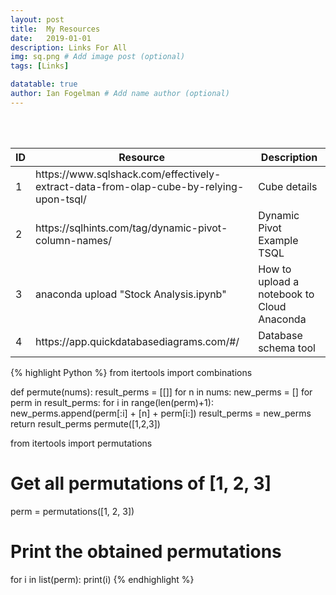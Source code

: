 ```yaml
---
layout: post
title:  My Resources
date:   2019-01-01
description: Links For All
img: sq.png # Add image post (optional)
tags: [Links]

datatable: true
author: Ian Fogelman # Add name author (optional)
---
```

<meta property="og:title" content="A collection of good reading">
<meta property="og:description" content="A blog by Ian Fogelman.">
<meta property="og:image" content="https://repository-images.githubusercontent.com/190807493/a3610e80-bed1-11e9-87ac-2a4f0aa3b2ee">
<meta property="og:url" content="https://repository-images.githubusercontent.com/190807493/a3610e80-bed1-11e9-87ac-2a4f0aa3b2ee">

<br>
<br>


<div class="container-fluid">
    <table class="datatable table table-hover table-bordered">
      <thead>
        <tr>
          <th>ID</th>
          <th>Resource</th>
          <th>Description</th>
        </tr>
      </thead>
      <tfoot>
      </tfoot>
      <tbody>
        <tr>
          <td>1</td>
          <td>https://www.sqlshack.com/effectively-extract-data-from-olap-cube-by-relying-upon-tsql/</td>
          <td>Cube details</td>
        </tr>
	<tr>
          <td>2</td>
          <td>https://sqlhints.com/tag/dynamic-pivot-column-names/</td>
          <td>Dynamic Pivot Example TSQL</td>
        </tr>
      	<tr>
          <td>3</td>
          <td>anaconda upload "Stock Analysis.ipynb"</td>
          <td>How to upload a notebook to Cloud Anaconda</td>
        </tr>
	<tr>
          <td>4</td>
          <td>https://app.quickdatabasediagrams.com/#/</td>
          <td>Database schema tool</td>
        </tr>          
      </tbody>
    </table>
  </div>
  
  {% highlight Python %}
  from itertools import combinations

def permute(nums):
  result_perms = [[]]
  for n in nums:
    new_perms = []
    for perm in result_perms:
      for i in range(len(perm)+1):
        new_perms.append(perm[:i] + [n] + perm[i:])
        result_perms = new_perms
  return result_perms
permute([1,2,3])


from itertools import permutations 
  
# Get all permutations of [1, 2, 3] 
perm = permutations([1, 2, 3]) 
  
# Print the obtained permutations 
for i in list(perm): 
    print(i) 
{% endhighlight %}
